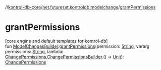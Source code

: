 //[kontrol-db-core](../../index.md)/[net.futureset.kontroldb.modelchange](index.md)/[grantPermissions](grant-permissions.md)

# grantPermissions

[core engine and default templates for kontrol-db]\
fun [ModelChangesBuilder](../net.futureset.kontroldb.dsl/-model-changes-builder/index.md).[grantPermissions](grant-permissions.md)(permission: [String](https://kotlinlang.org/api/latest/jvm/stdlib/kotlin/-string/index.html), vararg permissions: [String](https://kotlinlang.org/api/latest/jvm/stdlib/kotlin/-string/index.html), lambda: [ChangePermissions.ChangePermissionsBuilder](-change-permissions/-change-permissions-builder/index.md).() -&gt; [Unit](https://kotlinlang.org/api/latest/jvm/stdlib/kotlin/-unit/index.html)): [ChangePermissions](-change-permissions/index.md)
